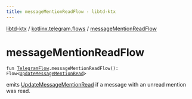 ```yaml
---
title: messageMentionReadFlow - libtd-ktx
---
```


[libtd-ktx](../index.html) / [kotlinx.telegram.flows](index.html) / [messageMentionReadFlow](./message-mention-read-flow.html)

# messageMentionReadFlow

`fun `[`TelegramFlow`](../kotlinx.telegram.core/-telegram-flow/index.html)`.messageMentionReadFlow(): Flow<`[`UpdateMessageMentionRead`](https://tdlibx.github.io/td/docs/org/drinkless/td/libcore/telegram/TdApi.UpdateMessageMentionRead.html)`>`

emits [UpdateMessageMentionRead](https://tdlibx.github.io/td/docs/org/drinkless/td/libcore/telegram/TdApi.UpdateMessageMentionRead.html) if a message with an unread mention was read.


